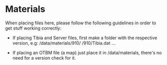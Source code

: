 # Materials

When placing files here, please follow the following guidelines in order to get stuff working
correctly:

- If placing Tibia and Server files, first make a folder with the respective version, e.g:
  /data/materials/910/
  		 /910/Tibia.dat
		 ...

- If placing an OTBM file (a map) just place it in /data/materials, there's no need for a version check for it.

